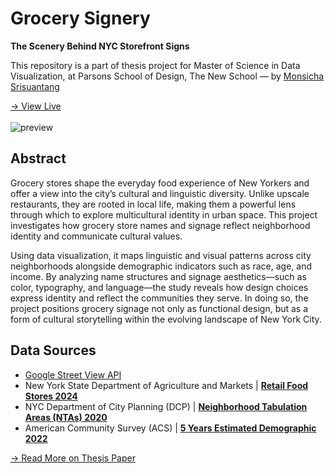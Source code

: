 # Grocery Signery

**The Scenery Behind NYC Storefront Signs**
<br>

This repository is a part of thesis project for Master of Science in Data Visualization, at Parsons School of Design, The New School — by [Monsicha Srisuantang](https://monsicha.info/)
<br>

[→ View Live](https://monsichasris.github.io/thesis/)
<br>
<br>
![preview](https://github.com/user-attachments/assets/f6ce498b-e987-43e1-a499-512d11b02472)

## Abstract

Grocery stores shape the everyday food experience of New Yorkers and offer a view into the city’s cultural and linguistic diversity. Unlike upscale restaurants, they are rooted in local life, making them a powerful lens through which to explore multicultural identity in urban space. This project investigates how grocery store names and signage reflect neighborhood identity and communicate cultural values.

Using data visualization, it maps linguistic and visual patterns across city neighborhoods alongside demographic indicators such as race, age, and income. By analyzing name structures and signage aesthetics—such as color, typography, and language—the study reveals how design choices express identity and reflect the communities they serve. In doing so, the project positions grocery signage not only as functional design, but as a form of cultural storytelling within the evolving landscape of New York City.

## Data Sources

- [Google Street View API](https://developers.google.com/maps/documentation/streetview/overview)
- New York State Department of Agriculture and Markets | [**Retail Food Stores 2024**](https://data.ny.gov/Economic-Development/Retail-Food-Stores/9a8c-vfzj/about_data)
- NYC Department of City Planning (DCP) | [**Neighborhood Tabulation Areas (NTAs) 2020**](https://www.nyc.gov/content/planning/pages/resources/datasets/neighborhood-tabulation#overview)
- American Community Survey (ACS) | [**5 Years Estimated Demographic 2022**](https://www.nyc.gov/content/planning/pages/resources/datasets/american-community-survey)

[→ Read More on Thesis Paper](https://github.com/monsichasris/thesis/blob/main/paper.pdf)
